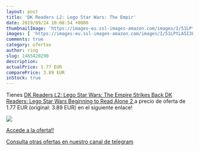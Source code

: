 ```yaml
---
layout: post
title: 'DK Readers L2: Lego Star Wars: The Empir'
date: 2019/09/24 10:08:54 +0000
thumbnailImage: 'https://images-eu.ssl-images-amazon.com/images/I/51LPtLA5I3L._SL200_.jpg'
images: [ 'https://images-eu.ssl-images-amazon.com/images/I/51LPtLA5I3L._SL200_.jpg' ]
comments: true
category: ofertas
author: ring
slug: 1465420290
description:
actualPrice: 1.77 EUR
comparePrice: 3.89 EUR
inStock: true
---
```


Tienes [DK Readers L2: Lego Star Wars: The Empire Strikes Back  DK Readers: Lego Star Wars  Beginning to Read Alone 2 ](https://www.amazon.com/dp/1465420290/?tag=redken08-20) a precio de oferta de 1.77 EUR (original: 3.89 EUR) en el siguiente enlace!

[![](https://images-eu.ssl-images-amazon.com/images/I/51LPtLA5I3L._SL200_.jpg)](https://www.amazon.com/dp/1465420290/?tag=redken08-20)

[Accede a la oferta!!](https://www.amazon.com/dp/1465420290/?tag=redken08-20)

[Consulta otras ofertas en nuestro canal de telegram](https://t.me/s/ofertas25)
